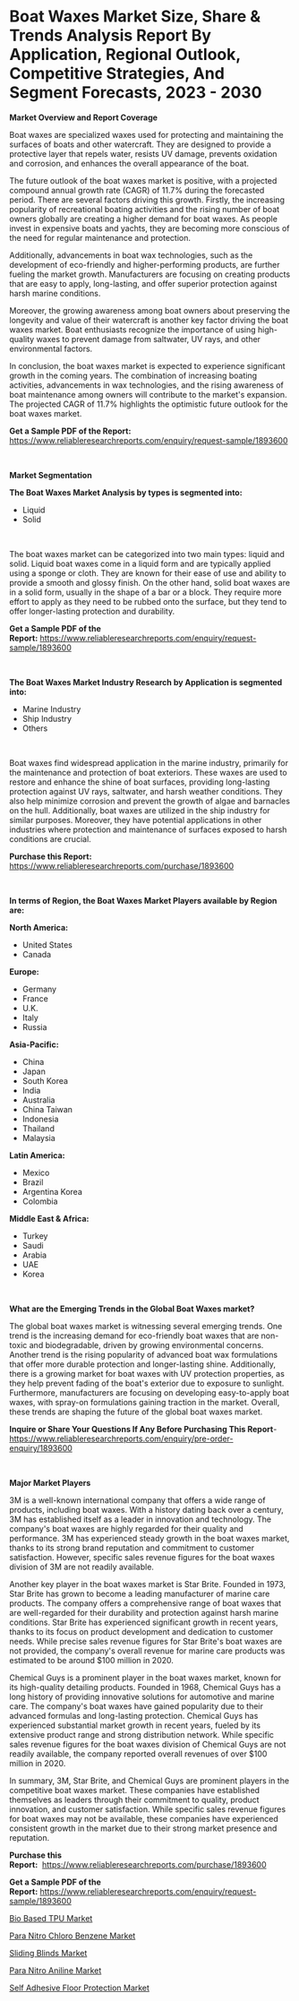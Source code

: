 <p><h1>Boat Waxes Market Size, Share & Trends Analysis Report By Application, Regional Outlook, Competitive Strategies, And Segment Forecasts, 2023 - 2030</h1></p><p><strong>Market Overview and Report Coverage</strong></p>
<p><p>Boat waxes are specialized waxes used for protecting and maintaining the surfaces of boats and other watercraft. They are designed to provide a protective layer that repels water, resists UV damage, prevents oxidation and corrosion, and enhances the overall appearance of the boat.</p><p>The future outlook of the boat waxes market is positive, with a projected compound annual growth rate (CAGR) of 11.7% during the forecasted period. There are several factors driving this growth. Firstly, the increasing popularity of recreational boating activities and the rising number of boat owners globally are creating a higher demand for boat waxes. As people invest in expensive boats and yachts, they are becoming more conscious of the need for regular maintenance and protection.</p><p>Additionally, advancements in boat wax technologies, such as the development of eco-friendly and higher-performing products, are further fueling the market growth. Manufacturers are focusing on creating products that are easy to apply, long-lasting, and offer superior protection against harsh marine conditions.</p><p>Moreover, the growing awareness among boat owners about preserving the longevity and value of their watercraft is another key factor driving the boat waxes market. Boat enthusiasts recognize the importance of using high-quality waxes to prevent damage from saltwater, UV rays, and other environmental factors.</p><p>In conclusion, the boat waxes market is expected to experience significant growth in the coming years. The combination of increasing boating activities, advancements in wax technologies, and the rising awareness of boat maintenance among owners will contribute to the market's expansion. The projected CAGR of 11.7% highlights the optimistic future outlook for the boat waxes market.</p></p>
<p><strong>Get a Sample PDF of the Report:</strong> <a href="https://www.reliableresearchreports.com/enquiry/request-sample/1893600">https://www.reliableresearchreports.com/enquiry/request-sample/1893600</a></p>
<p>&nbsp;</p>
<p><strong>Market Segmentation</strong></p>
<p><strong>The Boat Waxes Market Analysis by types is segmented into:</strong></p>
<p><ul><li>Liquid</li><li>Solid</li></ul></p>
<p>&nbsp;</p>
<p><p>The boat waxes market can be categorized into two main types: liquid and solid. Liquid boat waxes come in a liquid form and are typically applied using a sponge or cloth. They are known for their ease of use and ability to provide a smooth and glossy finish. On the other hand, solid boat waxes are in a solid form, usually in the shape of a bar or a block. They require more effort to apply as they need to be rubbed onto the surface, but they tend to offer longer-lasting protection and durability.</p></p>
<p><strong>Get a Sample PDF of the Report:</strong>&nbsp;<a href="https://www.reliableresearchreports.com/enquiry/request-sample/1893600">https://www.reliableresearchreports.com/enquiry/request-sample/1893600</a></p>
<p>&nbsp;</p>
<p><strong>The Boat Waxes Market Industry Research by Application is segmented into:</strong></p>
<p><ul><li>Marine Industry</li><li>Ship Industry</li><li>Others</li></ul></p>
<p>&nbsp;</p>
<p><p>Boat waxes find widespread application in the marine industry, primarily for the maintenance and protection of boat exteriors. These waxes are used to restore and enhance the shine of boat surfaces, providing long-lasting protection against UV rays, saltwater, and harsh weather conditions. They also help minimize corrosion and prevent the growth of algae and barnacles on the hull. Additionally, boat waxes are utilized in the ship industry for similar purposes. Moreover, they have potential applications in other industries where protection and maintenance of surfaces exposed to harsh conditions are crucial.</p></p>
<p><strong>Purchase this Report:</strong>&nbsp; <a href="https://www.reliableresearchreports.com/purchase/1893600">https://www.reliableresearchreports.com/purchase/1893600</a></p>
<p>&nbsp;</p>
<p><strong>In terms of Region, the Boat Waxes Market Players available by Region are:</strong></p>
<p>
    <p> <strong> North America: </strong>
        <ul>
            <li>United States</li>
            <li>Canada</li>
        </ul>
        </p> 
    <p> <strong> Europe: </strong>
        <ul>
            <li>Germany</li>
            <li>France</li>
            <li>U.K.</li>
            <li>Italy</li>
            <li>Russia</li>
        </ul>
        </p> 
    <p> <strong> Asia-Pacific: </strong>
        <ul>
            <li>China</li>
            <li>Japan</li>
            <li>South Korea</li>
            <li>India</li>
            <li>Australia</li>
            <li>China Taiwan</li>
            <li>Indonesia</li>
            <li>Thailand</li>
            <li>Malaysia</li>
        </ul>
        </p> 
    <p> <strong> Latin America: </strong>
        <ul>
            <li>Mexico</li>
            <li>Brazil</li>
            <li>Argentina Korea</li>
            <li>Colombia</li>
        </ul>
        </p> 
    <p> <strong> Middle East & Africa: </strong>
        <ul>
            <li>Turkey</li>
            <li>Saudi</li>
            <li>Arabia</li>
            <li>UAE</li>
            <li>Korea</li>
        </ul>
    </p>
    </p>
<p>&nbsp;</p>
<p><strong>What are the Emerging Trends in the Global Boat Waxes market?</strong></p>
<p><p>The global boat waxes market is witnessing several emerging trends. One trend is the increasing demand for eco-friendly boat waxes that are non-toxic and biodegradable, driven by growing environmental concerns. Another trend is the rising popularity of advanced boat wax formulations that offer more durable protection and longer-lasting shine. Additionally, there is a growing market for boat waxes with UV protection properties, as they help prevent fading of the boat's exterior due to exposure to sunlight. Furthermore, manufacturers are focusing on developing easy-to-apply boat waxes, with spray-on formulations gaining traction in the market. Overall, these trends are shaping the future of the global boat waxes market.</p></p>
<p><strong>Inquire or Share Your Questions If Any Before Purchasing This Report</strong>- <a href="https://www.reliableresearchreports.com/enquiry/pre-order-enquiry/1893600">https://www.reliableresearchreports.com/enquiry/pre-order-enquiry/1893600</a></p>
<p>&nbsp;</p>
<p><strong>Major Market Players</strong></p>
<p><p>3M is a well-known international company that offers a wide range of products, including boat waxes. With a history dating back over a century, 3M has established itself as a leader in innovation and technology. The company's boat waxes are highly regarded for their quality and performance. 3M has experienced steady growth in the boat waxes market, thanks to its strong brand reputation and commitment to customer satisfaction. However, specific sales revenue figures for the boat waxes division of 3M are not readily available.</p><p>Another key player in the boat waxes market is Star Brite. Founded in 1973, Star Brite has grown to become a leading manufacturer of marine care products. The company offers a comprehensive range of boat waxes that are well-regarded for their durability and protection against harsh marine conditions. Star Brite has experienced significant growth in recent years, thanks to its focus on product development and dedication to customer needs. While precise sales revenue figures for Star Brite's boat waxes are not provided, the company's overall revenue for marine care products was estimated to be around $100 million in 2020.</p><p>Chemical Guys is a prominent player in the boat waxes market, known for its high-quality detailing products. Founded in 1968, Chemical Guys has a long history of providing innovative solutions for automotive and marine care. The company's boat waxes have gained popularity due to their advanced formulas and long-lasting protection. Chemical Guys has experienced substantial market growth in recent years, fueled by its extensive product range and strong distribution network. While specific sales revenue figures for the boat waxes division of Chemical Guys are not readily available, the company reported overall revenues of over $100 million in 2020.</p><p>In summary, 3M, Star Brite, and Chemical Guys are prominent players in the competitive boat waxes market. These companies have established themselves as leaders through their commitment to quality, product innovation, and customer satisfaction. While specific sales revenue figures for boat waxes may not be available, these companies have experienced consistent growth in the market due to their strong market presence and reputation.</p></p>
<p><strong>Purchase this Report:</strong>&nbsp;&nbsp;<a href="https://www.reliableresearchreports.com/purchase/1893600">https://www.reliableresearchreports.com/purchase/1893600</a></p>
<p></p>
<p><strong>Get a Sample PDF of the Report:</strong>&nbsp;<a href="https://www.reliableresearchreports.com/enquiry/request-sample/1893600">https://www.reliableresearchreports.com/enquiry/request-sample/1893600</a></p>
<p><p><a href="https://github.com/dzharov81/Market-Research-Report-List-1/blob/main/bio-based-tpu-market.md">Bio Based TPU Market</a></p><p><a href="https://github.com/deliacustodio40/Market-Research-Report-List-1/blob/main/para-nitro-chloro-benzene-market.md">Para Nitro Chloro Benzene Market</a></p><p><a href="https://github.com/gshchiplitsov/Market-Research-Report-List-1/blob/main/sliding-blinds-market.md">Sliding Blinds Market</a></p><p><a href="https://github.com/scarol104/Market-Research-Report-List-1/blob/main/para-nitro-aniline-market.md">Para Nitro Aniline Market</a></p><p><a href="https://github.com/ambrozg/Market-Research-Report-List-1/blob/main/self-adhesive-floor-protection-market.md">Self Adhesive Floor Protection Market</a></p></p>